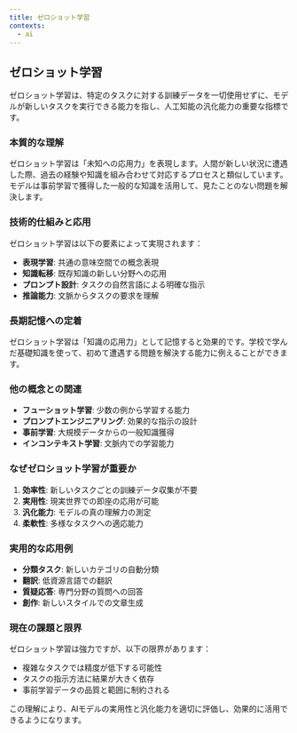 ```yaml
---
title: ゼロショット学習
contexts:
  - ai
---
```


<Context name="ai">

## ゼロショット学習

ゼロショット学習は、特定のタスクに対する訓練データを一切使用せずに、モデルが新しいタスクを実行できる能力を指し、人工知能の汎化能力の重要な指標です。

### 本質的な理解

ゼロショット学習は「未知への応用力」を表現します。人間が新しい状況に遭遇した際、過去の経験や知識を組み合わせて対応するプロセスと類似しています。モデルは事前学習で獲得した一般的な知識を活用して、見たことのない問題を解決します。

### 技術的仕組みと応用

ゼロショット学習は以下の要素によって実現されます：
- **表現学習**: 共通の意味空間での概念表現
- **知識転移**: 既存知識の新しい分野への応用
- **プロンプト設計**: タスクの自然言語による明確な指示
- **推論能力**: 文脈からタスクの要求を理解

### 長期記憶への定着

ゼロショット学習は「知識の応用力」として記憶すると効果的です。学校で学んだ基礎知識を使って、初めて遭遇する問題を解決する能力に例えることができます。

### 他の概念との関連

- **フューショット学習**: 少数の例から学習する能力
- **プロンプトエンジニアリング**: 効果的な指示の設計
- **事前学習**: 大規模データからの一般知識獲得
- **インコンテキスト学習**: 文脈内での学習能力

### なぜゼロショット学習が重要か

1. **効率性**: 新しいタスクごとの訓練データ収集が不要
2. **実用性**: 現実世界での即座の応用が可能
3. **汎化能力**: モデルの真の理解力の測定
4. **柔軟性**: 多様なタスクへの適応能力

### 実用的な応用例

- **分類タスク**: 新しいカテゴリの自動分類
- **翻訳**: 低資源言語での翻訳
- **質疑応答**: 専門分野の質問への回答
- **創作**: 新しいスタイルでの文章生成

### 現在の課題と限界

ゼロショット学習は強力ですが、以下の限界があります：
- 複雑なタスクでは精度が低下する可能性
- タスクの指示方法に結果が大きく依存
- 事前学習データの品質と範囲に制約される

この理解により、AIモデルの実用性と汎化能力を適切に評価し、効果的に活用できるようになります。

</Context>

